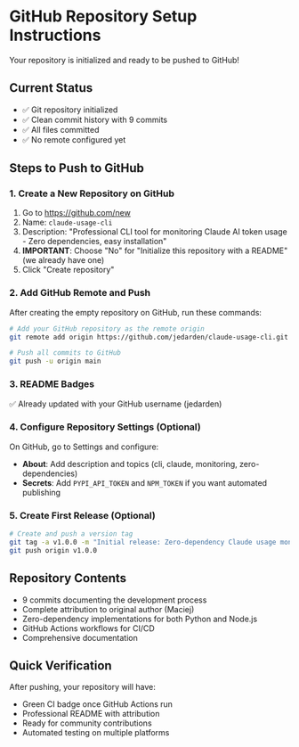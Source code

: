 # GitHub Repository Setup Instructions

Your repository is initialized and ready to be pushed to GitHub!

## Current Status
- ✅ Git repository initialized
- ✅ Clean commit history with 9 commits
- ✅ All files committed
- ✅ No remote configured yet

## Steps to Push to GitHub

### 1. Create a New Repository on GitHub
1. Go to https://github.com/new
2. Name: `claude-usage-cli`
3. Description: "Professional CLI tool for monitoring Claude AI token usage - Zero dependencies, easy installation"
4. **IMPORTANT**: Choose "No" for "Initialize this repository with a README" (we already have one)
5. Click "Create repository"

### 2. Add GitHub Remote and Push
After creating the empty repository on GitHub, run these commands:

```bash
# Add your GitHub repository as the remote origin
git remote add origin https://github.com/jedarden/claude-usage-cli.git

# Push all commits to GitHub
git push -u origin main
```

### 3. README Badges
✅ Already updated with your GitHub username (jedarden)

### 4. Configure Repository Settings (Optional)
On GitHub, go to Settings and configure:
- **About**: Add description and topics (cli, claude, monitoring, zero-dependencies)
- **Secrets**: Add `PYPI_API_TOKEN` and `NPM_TOKEN` if you want automated publishing

### 5. Create First Release (Optional)
```bash
# Create and push a version tag
git tag -a v1.0.0 -m "Initial release: Zero-dependency Claude usage monitor"
git push origin v1.0.0
```

## Repository Contents
- 9 commits documenting the development process
- Complete attribution to original author (Maciej)
- Zero-dependency implementations for both Python and Node.js
- GitHub Actions workflows for CI/CD
- Comprehensive documentation

## Quick Verification
After pushing, your repository will have:
- Green CI badge once GitHub Actions run
- Professional README with attribution
- Ready for community contributions
- Automated testing on multiple platforms